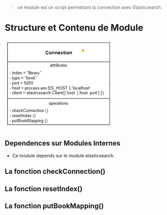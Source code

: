> ce module est un script permettant la connection avec Elasticsearch.

# Structure et Contenu de Module

![connection_Module](https://github.com/Nhaila-Abdessamad/Full-text-search-docs-noCodeV/blob/main/Server/figs/connection.PNG)


## Dependences sur Modules Internes
- Ce module depends sur le module elasticsearch.


## La fonction checkConnection()




## La fonction resetIndex()




## La fonction putBookMapping()